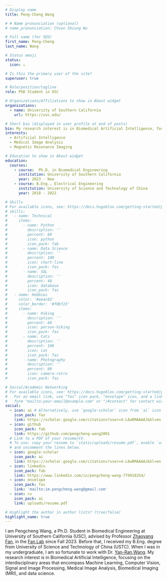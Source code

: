```yaml
---
# Display name
title: Peng-Cheng Wang

# # Name pronunciation (optional)
# name_pronunciation: Chien Shiung Wu

# Full name (for SEO)
first_name: Peng-Cheng
last_name: Wang

# Status emoji
status:
  icon: ☕️

# Is this the primary user of the site?
superuser: true

# Role/position/tagline
role: PhD Student in USC

# Organizations/Affiliations to show in About widget
organizations:
  - name: University of Southern California 
    url: https://usc.edu/

# Short bio (displayed in user profile at end of posts)
bio: My research interest is in Biomedical Artificial Intelligence, focusing on the interdisciplinary areas that encompass Machine Learning, Computer Vision, Signal and Image Processing, Medical Image Analysis, Biomedical Imaging (MRI), and data science.
interests:
  - Artificial Intelligence
  - Medical Image Analysis
  - Magnetic Resonance Imaging

# Education to show in About widget
education:
  courses:
    - course:  Ph.D. in Biomedical Engineering
      institution: University of Southern California
      year: 2023 - Now
    - course: B.Eng., Electrical Engineering
      institution: University of Science and Technology of China
      year: 2018 - 2022

# Skills
# For available icons, see: https://docs.hugoblox.com/getting-started/page-builder/#icons
# skills:
#   - name: Technical
#     items:
#       - name: Python
#         description: ''
#         percent: 80
#         icon: python
#         icon_pack: fab
#       - name: Data Science
#         description: ''
#         percent: 100
#         icon: chart-line
#         icon_pack: fas
#       - name: SQL
#         description: ''
#         percent: 40
#         icon: database
#         icon_pack: fas
#   - name: Hobbies
#     color: '#eeac02'
#     color_border: '#f0bf23'
#     items:
#       - name: Hiking
#         description: ''
#         percent: 60
#         icon: person-hiking
#         icon_pack: fas
#       - name: Cats
#         description: ''
#         percent: 100
#         icon: cat
#         icon_pack: fas
#       - name: Photography
#         description: ''
#         percent: 80
#         icon: camera-retro
#         icon_pack: fas

# Social/Academic Networking
# For available icons, see: https://docs.hugoblox.com/getting-started/page-builder/#icons
#   For an email link, use "fas" icon pack, "envelope" icon, and a link in the
#   form "mailto:your-email@example.com" or "/#contact" for contact widget.
social:
  - icon: ai # Alternatively, use `google-scholar` icon from `ai` icon pack
    icon_pack: fas
    link: https://scholar.google.com/citations?user=4-L8wRMAAAAJ&hl=en
  - icon: github
    icon_pack: fab
    link: https://github.com/pengcheng-wang2001
  # Link to a PDF of your resume/CV.
  # To use: copy your resume to `static/uploads/resume.pdf`, enable `ai` icons in `params.yaml`,
  # and uncomment the lines below.
  - icon: google-scholar
    icon_pack: ai
    link: https://scholar.google.com/citations?user=4-L8wRMAAAAJ&hl=en
  - icon: linkedin
    icon_pack: fab
    link: https://www.linkedin.com/in/pengcheng-wang-779918254/
  - icon: envelope
    icon_pack: fas
    link: 'mailto:im.pengcheng.wang@gmail.com'
  - icon: cv
    icon_pack: ai
    link: uploads/resume.pdf

# Highlight the author in author lists? (true/false)
highlight_name: true
---
```


I am Pengcheng Wang, a Ph.D. Student in Biomedical Engineering at University of Southern California (USC), advised by
Professor [Zhaoyang Fan](https://keck.usc.edu/faculty-search/zhaoyang-fan/), in
the [Fan Lab](https://sites.usc.edu/fan-mri-lab/) since Fall 2023. Before that, I received my B.Eng. degree
from University of Science and Technology of China (USTC). When I was in my undergraduate, I am so fortunate to work
with Dr. [Yan-Ran Wang](http://yanranwang.com). My research interest is in Biomedical Artificial
Intelligence, focusing on the interdisciplinary areas that encompass Machine Learning, Computer Vision, Signal and Image
Processing, Medical Image Analysis, Biomedical Imaging (MRI), and data science. 

